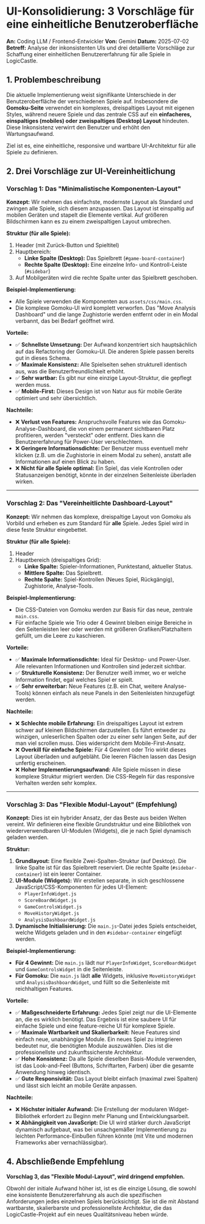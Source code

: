 
# UI-Konsolidierung: 3 Vorschläge für eine einheitliche Benutzeroberfläche

**An:** Coding LLM / Frontend-Entwickler
**Von:** Gemini
**Datum:** 2025-07-02
**Betreff:** Analyse der inkonsistenten UIs und drei detaillierte Vorschläge zur Schaffung einer einheitlichen Benutzererfahrung für alle Spiele in LogicCastle.

## 1. Problembeschreibung

Die aktuelle Implementierung weist signifikante Unterschiede in der Benutzeroberfläche der verschiedenen Spiele auf. Insbesondere die **Gomoku-Seite** verwendet ein komplexes, dreispaltiges Layout mit eigenen Styles, während neuere Spiele und das zentrale CSS auf ein **einfacheres, einspaltiges (mobiles) oder zweispaltiges (Desktop) Layout** hindeuten. Diese Inkonsistenz verwirrt den Benutzer und erhöht den Wartungsaufwand.

Ziel ist es, eine einheitliche, responsive und wartbare UI-Architektur für alle Spiele zu definieren.

## 2. Drei Vorschläge zur UI-Vereinheitlichung

### Vorschlag 1: Das "Minimalistische Komponenten-Layout"

**Konzept:** Wir nehmen das einfachste, modernste Layout als Standard und zwingen alle Spiele, sich diesem anzupassen. Das Layout ist einspaltig auf mobilen Geräten und stapelt die Elemente vertikal. Auf größeren Bildschirmen kann es zu einem zweispaltigen Layout umbrechen.

**Struktur (für alle Spiele):**
1.  Header (mit Zurück-Button und Spieltitel)
2.  Hauptbereich:
    -   **Linke Spalte (Desktop):** Das Spielbrett (`#game-board-container`)
    -   **Rechte Spalte (Desktop):** Eine einzelne Info- und Kontroll-Leiste (`#sidebar`)
3.  Auf Mobilgeräten wird die rechte Spalte unter das Spielbrett geschoben.

**Beispiel-Implementierung:**
-   Alle Spiele verwenden die Komponenten aus `assets/css/main.css`.
-   Die komplexe Gomoku-UI wird komplett verworfen. Das "Move Analysis Dashboard" und die lange Zughistorie werden entfernt oder in ein Modal verbannt, das bei Bedarf geöffnet wird.

**Vorteile:**
-   ✅ **Schnellste Umsetzung:** Der Aufwand konzentriert sich hauptsächlich auf das Refactoring der Gomoku-UI. Die anderen Spiele passen bereits gut in dieses Schema.
-   ✅ **Maximale Konsistenz:** Alle Spielseiten sehen strukturell identisch aus, was die Benutzerfreundlichkeit erhöht.
-   ✅ **Sehr wartbar:** Es gibt nur eine einzige Layout-Struktur, die gepflegt werden muss.
-   ✅ **Mobile-First:** Dieses Design ist von Natur aus für mobile Geräte optimiert und sehr übersichtlich.

**Nachteile:**
-   ❌ **Verlust von Features:** Anspruchsvolle Features wie das Gomoku-Analyse-Dashboard, die von einem permanent sichtbaren Platz profitieren, werden "versteckt" oder entfernt. Dies kann die Benutzererfahrung für Power-User verschlechtern.
-   ❌ **Geringere Informationsdichte:** Der Benutzer muss eventuell mehr klicken (z.B. um die Zughistorie in einem Modal zu sehen), anstatt alle Informationen auf einen Blick zu haben.
-   ❌ **Nicht für alle Spiele optimal:** Ein Spiel, das viele Kontrollen oder Statusanzeigen benötigt, könnte in der einzelnen Seitenleiste überladen wirken.

--- 

### Vorschlag 2: Das "Vereinheitlichte Dashboard-Layout"

**Konzept:** Wir nehmen das komplexe, dreispaltige Layout von Gomoku als Vorbild und erheben es zum Standard für **alle** Spiele. Jedes Spiel wird in diese feste Struktur eingebettet.

**Struktur (für alle Spiele):**
1.  Header
2.  Hauptbereich (dreispaltiges Grid):
    -   **Linke Spalte:** Spieler-Informationen, Punktestand, aktueller Status.
    -   **Mittlere Spalte:** Das Spielbrett.
    -   **Rechte Spalte:** Spiel-Kontrollen (Neues Spiel, Rückgängig), Zughistorie, Analyse-Tools.

**Beispiel-Implementierung:**
-   Die CSS-Dateien von Gomoku werden zur Basis für das neue, zentrale `main.css`.
-   Für einfache Spiele wie Trio oder 4 Gewinnt bleiben einige Bereiche in den Seitenleisten leer oder werden mit größeren Grafiken/Platzhaltern gefüllt, um die Leere zu kaschieren.

**Vorteile:**
-   ✅ **Maximale Informationsdichte:** Ideal für Desktop- und Power-User. Alle relevanten Informationen und Kontrollen sind jederzeit sichtbar.
-   ✅ **Strukturelle Konsistenz:** Der Benutzer weiß immer, wo er welche Information findet, egal welches Spiel er spielt.
-   ✅ **Sehr erweiterbar:** Neue Features (z.B. ein Chat, weitere Analyse-Tools) können einfach als neue Panels in den Seitenleisten hinzugefügt werden.

**Nachteile:**
-   ❌ **Schlechte mobile Erfahrung:** Ein dreispaltiges Layout ist extrem schwer auf kleinen Bildschirmen darzustellen. Es führt entweder zu winzigen, unleserlichen Spalten oder zu einer sehr langen Seite, auf der man viel scrollen muss. Dies widerspricht dem Mobile-First-Ansatz.
-   ❌ **Overkill für einfache Spiele:** Für 4 Gewinnt oder Trio wirkt dieses Layout überladen und aufgebläht. Die leeren Flächen lassen das Design unfertig erscheinen.
-   ❌ **Hoher Implementierungsaufwand:** Alle Spiele müssen in diese komplexe Struktur migriert werden. Die CSS-Regeln für das responsive Verhalten werden sehr komplex.

--- 

### Vorschlag 3: Das "Flexible Modul-Layout" (Empfehlung)

**Konzept:** Dies ist ein hybrider Ansatz, der das Beste aus beiden Welten vereint. Wir definieren eine flexible Grundstruktur und eine Bibliothek von wiederverwendbaren UI-Modulen (Widgets), die je nach Spiel dynamisch geladen werden.

**Struktur:**
1.  **Grundlayout:** Eine flexible Zwei-Spalten-Struktur (auf Desktop). Die linke Spalte ist für das Spielbrett reserviert. Die rechte Spalte (`#sidebar-container`) ist ein leerer Container.
2.  **UI-Module (Widgets):** Wir erstellen separate, in sich geschlossene JavaScript/CSS-Komponenten für jedes UI-Element:
    -   `PlayerInfoWidget.js`
    -   `ScoreBoardWidget.js`
    -   `GameControlsWidget.js`
    -   `MoveHistoryWidget.js`
    -   `AnalysisDashboardWidget.js`
3.  **Dynamische Initialisierung:** Die `main.js`-Datei jedes Spiels entscheidet, welche Widgets geladen und in den `#sidebar-container` eingefügt werden.

**Beispiel-Implementierung:**
-   **Für 4 Gewinnt:** Die `main.js` lädt nur `PlayerInfoWidget`, `ScoreBoardWidget` und `GameControlsWidget` in die Seitenleiste.
-   **Für Gomoku:** Die `main.js` lädt **alle** Widgets, inklusive `MoveHistoryWidget` und `AnalysisDashboardWidget`, und füllt so die Seitenleiste mit reichhaltigen Features.

**Vorteile:**
-   ✅ **Maßgeschneiderte Erfahrung:** Jedes Spiel zeigt nur die UI-Elemente an, die es wirklich benötigt. Das Ergebnis ist eine saubere UI für einfache Spiele und eine feature-reiche UI für komplexe Spiele.
-   ✅ **Maximale Wartbarkeit und Skalierbarkeit:** Neue Features sind einfach neue, unabhängige Module. Ein neues Spiel zu integrieren bedeutet nur, die benötigten Module auszuwählen. Dies ist die professionellste und zukunftssicherste Architektur.
-   ✅ **Hohe Konsistenz:** Da alle Spiele dieselben Basis-Module verwenden, ist das Look-and-Feel (Buttons, Schriftarten, Farben) über die gesamte Anwendung hinweg identisch.
-   ✅ **Gute Responsivität:** Das Layout bleibt einfach (maximal zwei Spalten) und lässt sich leicht an mobile Geräte anpassen.

**Nachteile:**
-   ❌ **Höchster initialer Aufwand:** Die Erstellung der modularen Widget-Bibliothek erfordert zu Beginn mehr Planung und Entwicklungsarbeit.
-   ❌ **Abhängigkeit von JavaScript:** Die UI wird stärker durch JavaScript dynamisch aufgebaut, was bei unsachgemäßer Implementierung zu leichten Performance-Einbußen führen könnte (mit Vite und modernen Frameworks aber vernachlässigbar).

## 4. Abschließende Empfehlung

**Vorschlag 3, das "Flexible Modul-Layout", wird dringend empfohlen.**

Obwohl der initiale Aufwand höher ist, ist es die einzige Lösung, die sowohl eine konsistente Benutzererfahrung als auch die spezifischen Anforderungen jedes einzelnen Spiels berücksichtigt. Sie ist die mit Abstand wartbarste, skalierbarste und professionellste Architektur, die das LogicCastle-Projekt auf ein neues Qualitätsniveau heben würde.
